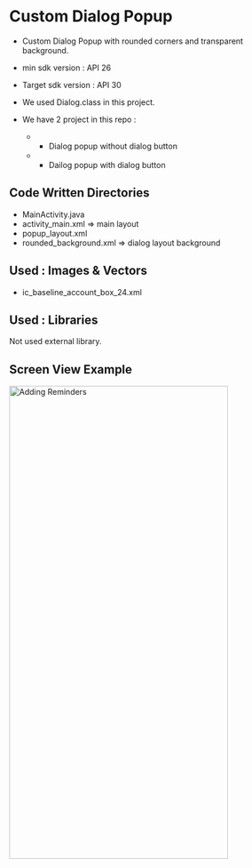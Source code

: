 # Custom Dialog Popup
* Custom Dialog Popup with rounded corners and transparent background.

* min sdk version : API 26
* Target sdk version : API 30
* We used Dialog.class in this project.
* We have 2 project in this repo :
    * * Dialog popup without dialog button
    * * Dailog popup with dialog button

## Code Written Directories 
* MainActivity.java
* activity_main.xml => main layout
* popup_layout.xml 
* rounded_background.xml => dialog layout background

## Used : Images & Vectors
* ic_baseline_account_box_24.xml

## Used : Libraries
  Not used external library.

## Screen View Example
<img src="*************" alt = "Adding Reminders" width=394 height=851>

